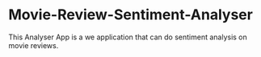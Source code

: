 # Movie-Review-Sentiment-Analyser
This Analyser App is a we application that can do sentiment analysis on movie reviews.
